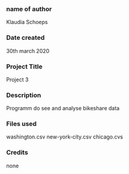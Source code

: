 ### name of author
Klaudia Schoeps

### Date created
30th march 2020

### Project Title
Project 3

### Description
Programm do see and analyse bikeshare data

### Files used
washington.csv
new-york-city.csv
chicago.cvs

### Credits
none
